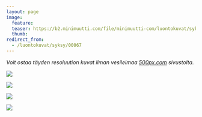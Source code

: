 ```yaml
---
layout: page
image:
  feature:
  teaser: https://b2.minimuutti.com/file/minimuutti-com/luontokuvat/syksy/DSC52054-245px.jpg
  thumb:
redirect_from:
  - /luontokuvat/syksy/00067
---
```


*Voit ostaa täyden resoluution kuvat ilman vesileimaa [500px.com](https://500px.com/minimuutticom/galleries/landscapes-and-sunsets) sivustolta.*

[![](https://b2.minimuutti.com/file/minimuutti-com/luontokuvat/syksy/DSC52085-800px.jpg)](https://dl.dropboxusercontent.com/sh/ea1wtnz7z734o12/AACxAiXeCfxYeB7QY3hX0BePa/luontokuvat/syksy/DSC52085.jpg)

[![](https://b2.minimuutti.com/file/minimuutti-com/luontokuvat/syksy/DSC52046-800px.jpg)](https://dl.dropboxusercontent.com/sh/ea1wtnz7z734o12/AACYjhXyEo0fxoAIglDq-k4ga/luontokuvat/syksy/DSC52046.jpg)

[![](https://b2.minimuutti.com/file/minimuutti-com/luontokuvat/syksy/DSC52054-800px.jpg)](https://dl.dropboxusercontent.com/sh/ea1wtnz7z734o12/AACirujUGDqkbVtxi1tniFNCa/luontokuvat/syksy/DSC52054.jpg)

[![](https://b2.minimuutti.com/file/minimuutti-com/luontokuvat/syksy/DSC52048-800px.jpg)](https://dl.dropboxusercontent.com/sh/ea1wtnz7z734o12/AADFqVkXVQQTOAyjOT-LDLz1a/luontokuvat/syksy/DSC52048.jpg)
